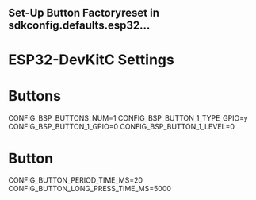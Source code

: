 ## Set-Up Button Factoryreset in sdkconfig.defaults.esp32...

# ESP32-DevKitC Settings
# Buttons
CONFIG_BSP_BUTTONS_NUM=1
CONFIG_BSP_BUTTON_1_TYPE_GPIO=y
CONFIG_BSP_BUTTON_1_GPIO=0
CONFIG_BSP_BUTTON_1_LEVEL=0

# Button
CONFIG_BUTTON_PERIOD_TIME_MS=20
CONFIG_BUTTON_LONG_PRESS_TIME_MS=5000

######
